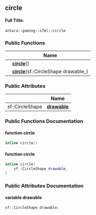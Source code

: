 

## circle

#### Full Title:
```
antara::gaming::sfml::circle
```















### Public Functions

|                | Name           |
| -------------- | -------------- |
|  | **[circle](Classes/structantara_1_1gaming_1_1sfml_1_1circle.md#function-circle)**()  |
|  | **[circle](Classes/structantara_1_1gaming_1_1sfml_1_1circle.md#function-circle)**(sf::CircleShape drawable_)  |


### Public Attributes

|                | Name           |
| -------------- | -------------- |
| sf::CircleShape | **[drawable](Classes/structantara_1_1gaming_1_1sfml_1_1circle.md#variable-drawable)**  |











### Public Functions Documentation

#### function circle

```cpp
inline circle()
```




























#### function circle

```cpp
inline circle(
    sf::CircleShape drawable_
)
```






























### Public Attributes Documentation

#### variable drawable

```cpp
sf::CircleShape drawable;
```



































